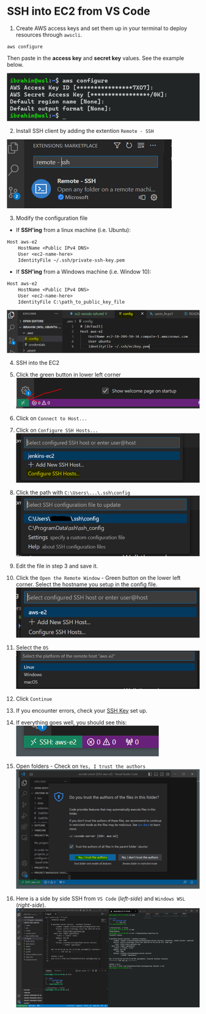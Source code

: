 # SSH into EC2 from VS Code

1. Create AWS access keys and set them up in your terminal to deploy resources through `awscli`.
```
aws configure
```
Then paste in the **access key** and **secret key** values. See the example below.

![](./images/ssh1.PNG)

2. Install SSH client by adding the extention `Remote - SSH`

![](./images/ssh2.PNG)

3. Modify the configuration file
* If **SSH'ing** from a linux machine (i.e. Ubuntu):
```
Host aws-e2
    HostName <Public IPv4 DNS>
    User <ec2-name-here>
    IdentityFile ~/.ssh/private-ssh-key.pem
```
* If **SSH'ing** from a Windows machine (i.e. Window 10):
```
Host aws-e2
    HostName <Public IPv4 DNS>
    User <ec2-name-here>
    IdentityFile C:\path_to_public_key_file
```

![](./images/ssh3.PNG)

4. SSH into the EC2
5. Click the green button in lower left corner
![](./images/ssh4.PNG)

6. Click on `Connect to Host...`

7. Click on `Configure SSH Hosts...`
![](./images/ssh7.PNG)

8. Click the path with `C:\Users\...\.ssh\config`
![](./images/ssh8.PNG)

9. Edit the file in step 3 and save it.
10. Click the `Open the Remote Window` - Green button on the lower left corner. Select the hostname you setup in the config file.
![](./images/ssh9.PNG)

11. Select the `OS`
![](./images/ssh10.PNG)

12. Click `Continue`

13. If you encounter errors, check your [SSH Key](https://www.baeldung.com/linux/ssh-key-format-issues-invalid-format-error) set up.

14. If everything goes well, you should see this:
![](./images/ssh11.PNG)

15. Open folders - Check on `Yes, I trust the authors`
![](./images/ssh12.PNG)

16. Here is a side by side SSH from `VS Code` (*left-side*) and `Windows WSL` (*right-side*).
![](./images/ssh13.PNG)

